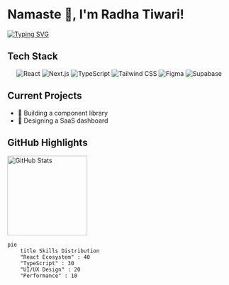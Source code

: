 # Namaste 🙏, I'm Radha Tiwari!

[![Typing SVG](https://readme-typing-svg.demolab.com?font=Fira+Code&pause=1000&width=435&lines=Frontend+Developer;UI%2FUX+Enthusiast;Code+with+%E2%9D%A4%EF%B8%8F)](https://git.io/typing-svg)

## Tech Stack

<p align="center">
  <img src="https://img.shields.io/badge/React-20232A?style=for-the-badge&logo=react&logoColor=61DAFB" alt="React">
  <img src="https://img.shields.io/badge/Next-black?style=for-the-badge&logo=next.js&logoColor=white" alt="Next.js">
  <img src="https://img.shields.io/badge/TypeScript-007ACC?style=for-the-badge&logo=typescript&logoColor=white" alt="TypeScript">
  <img src="https://img.shields.io/badge/tailwindcss-%2338B2AC.svg?style=for-the-badge&logo=tailwind-css&logoColor=white" alt="Tailwind CSS">
  <img src="https://img.shields.io/badge/figma-%23F24E1E.svg?style=for-the-badge&logo=figma&logoColor=white" alt="Figma">

  <img src="https://img.shields.io/badge/supabase-black.svg?style=for-the-badge&logo=supabase" alt="Supabase">
</p>

## Current Projects
- 🔨 Building a component library
- 🎨 Designing a SaaS dashboard


## GitHub Highlights
  <img height="180em" src="https://github-readme-stats.vercel.app/api?username=tiwari-radha&show_icons=true&theme=radical&hide_border=true" alt="GitHub Stats" />



```mermaid
pie
    title Skills Distribution
    "React Ecosystem" : 40
    "TypeScript" : 30
    "UI/UX Design" : 20
    "Performance" : 10
